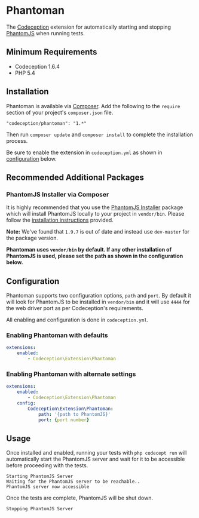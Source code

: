 # Phantoman

The [Codeception](http://codeception.com/) extension for automatically starting
and stopping [PhantomJS](http://phantomjs.org/) when running tests.

## Minimum Requirements

- Codeception 1.6.4
- PHP 5.4

## Installation

Phantoman is available via [Composer](https://getcomposer.org). Add the
following to the `require` section of your project's `composer.json` file.

```
"codeception/phantoman": "1.*"
```

Then run `composer update` and `composer install` to complete the installation
process.

Be sure to enable the extension in `codeception.yml` as shown in
[configuration](#configuration) below.

## Recommended Additional Packages

### PhantomJS Installer via Composer

It is highly recommended that you use the [PhantomJS
Installer](https://github.com/jakoch/phantomjs-installer) package which will
install PhantomJS locally to your project in `vendor/bin`. Please follow the
[installation
instructions](https://github.com/jakoch/phantomjs-installer#installation)
provided.

**Note:** We've found that `1.9.7` is out of date and instead use `dev-master`
for the package version.

**Phantoman uses `vendor/bin` by default. If any other installation of PhantomJS
is used, please set the path as shown in the configuration below.**

## Configuration

Phantoman supports two configuration options, `path` and `port`. By default it
will look for PhantomJS to be installed in `vendor/bin` and it will use `4444`
for the web driver port as per Codeception's requirements.

All enabling and configuration is done in `codeception.yml`.

### Enabling Phantoman with defaults

```yaml
extensions:
    enabled:
        - Codeception\Extension\Phantoman
```

### Enabling Phantoman with alternate settings

```yaml
extensions:
    enabled:
        - Codeception\Extension\Phantoman
    config:
        Codeception\Extension\Phantoman:
            path: '{path to PhantomJS}'
            port: {port number}
```

## Usage

Once installed and enabled, running your tests with `php codecept run` will
automatically start the PhantomJS server and wait for it to be accessible before
proceeding with the tests.

```
Starting PhantomJS Server
Waiting for the PhantomJS server to be reachable..
PhantomJS server now accessible
```

Once the tests are complete, PhantomJS will be shut down.

```
Stopping PhantomJS Server
```
